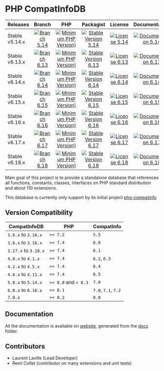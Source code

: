 <!-- markdownlint-disable MD013 -->
# PHP CompatInfoDB

| Releases       |                     Branch                     |                               PHP                               |                          Packagist                           |                      License                      |                            Documentation                            |
|:---------------|:----------------------------------------------:|:---------------------------------------------------------------:|:------------------------------------------------------------:|:-------------------------------------------------:|:-------------------------------------------------------------------:|
| Stable v5.14.x | [![Branch 5.14][Branch_514x-img]][Branch_514x] | [![Minimum PHP Version)][PHPVersion_514x-img]][PHPVersion_514x] | [![Stable Version 5.14][Packagist_514x-img]][Packagist_514x] | [![License 5.14][License_514x-img]][License_514x] | [![Documentation 5.14][Documentation_514x-img]][Documentation_514x] |
| Stable v6.13.x | [![Branch 6.13][Branch_613x-img]][Branch_613x] | [![Minimum PHP Version)][PHPVersion_613x-img]][PHPVersion_613x] | [![Stable Version 6.13][Packagist_613x-img]][Packagist_613x] | [![License 6.13][License_613x-img]][License_613x] | [![Documentation 6.13][Documentation_613x-img]][Documentation_613x] |
| Stable v6.14.x | [![Branch 6.14][Branch_614x-img]][Branch_614x] | [![Minimum PHP Version)][PHPVersion_614x-img]][PHPVersion_614x] | [![Stable Version 6.14][Packagist_614x-img]][Packagist_614x] | [![License 6.14][License_614x-img]][License_614x] | [![Documentation 6.14][Documentation_614x-img]][Documentation_614x] |
| Stable v6.15.x | [![Branch 6.15][Branch_615x-img]][Branch_615x] | [![Minimum PHP Version)][PHPVersion_615x-img]][PHPVersion_615x] | [![Stable Version 6.15][Packagist_615x-img]][Packagist_615x] | [![License 6.15][License_615x-img]][License_615x] | [![Documentation 6.15][Documentation_615x-img]][Documentation_615x] |
| Stable v6.16.x | [![Branch 6.16][Branch_616x-img]][Branch_616x] | [![Minimum PHP Version)][PHPVersion_616x-img]][PHPVersion_616x] | [![Stable Version 6.16][Packagist_616x-img]][Packagist_616x] | [![License 6.16][License_616x-img]][License_616x] | [![Documentation 6.16][Documentation_616x-img]][Documentation_616x] |
| Stable v6.17.x | [![Branch 6.17][Branch_617x-img]][Branch_617x] | [![Minimum PHP Version)][PHPVersion_617x-img]][PHPVersion_617x] | [![Stable Version 6.17][Packagist_617x-img]][Packagist_617x] | [![License 6.17][License_617x-img]][License_617x] | [![Documentation 6.17][Documentation_617x-img]][Documentation_617x] |
| Stable v6.18.x | [![Branch 6.18][Branch_618x-img]][Branch_618x] | [![Minimum PHP Version)][PHPVersion_618x-img]][PHPVersion_618x] | [![Stable Version 6.18][Packagist_618x-img]][Packagist_618x] | [![License 6.18][License_618x-img]][License_618x] | [![Documentation 6.18][Documentation_618x-img]][Documentation_618x] |

[Branch_514x-img]: https://img.shields.io/badge/branch-5.14-orange
[Branch_514x]: https://github.com/llaville/php-compatinfo-db/tree/5.14
[PHPVersion_514x-img]: https://img.shields.io/packagist/php-v/bartlett/php-compatinfo-db/5.14.0
[PHPVersion_514x]: https://www.php.net/supported-versions.php
[Packagist_514x-img]: https://img.shields.io/badge/packagist-v5.14.0-blue
[Packagist_514x]: https://packagist.org/packages/bartlett/php-compatinfo-db
[License_514x-img]: https://img.shields.io/packagist/l/bartlett/php-compatinfo-db
[License_514x]: https://github.com/llaville/php-compatinfo-db/blob/5.14/LICENSE
[Documentation_514x-img]: https://img.shields.io/badge/documentation-v5.14-green
[Documentation_514x]: https://github.com/llaville/php-compatinfo-db/tree/5.14/docs

[Branch_613x-img]: https://img.shields.io/badge/branch-6.13-orange
[Branch_613x]: https://github.com/llaville/php-compatinfo-db/tree/6.13
[PHPVersion_613x-img]: https://img.shields.io/packagist/php-v/bartlett/php-compatinfo-db/6.13.0
[PHPVersion_613x]: https://www.php.net/supported-versions.php
[Packagist_613x-img]: https://img.shields.io/badge/packagist-v6.13.2-blue
[Packagist_613x]: https://packagist.org/packages/bartlett/php-compatinfo-db
[License_613x-img]: https://img.shields.io/packagist/l/bartlett/php-compatinfo-db
[License_613x]: https://github.com/llaville/php-compatinfo-db/blob/6.13/LICENSE
[Documentation_613x-img]: https://img.shields.io/badge/documentation-v6.13-green
[Documentation_613x]: https://github.com/llaville/php-compatinfo-db/tree/6.13/docs

[Branch_614x-img]: https://img.shields.io/badge/branch-6.14-orange
[Branch_614x]: https://github.com/llaville/php-compatinfo-db/tree/6.14
[PHPVersion_614x-img]: https://img.shields.io/packagist/php-v/bartlett/php-compatinfo-db/6.14.0
[PHPVersion_614x]: https://www.php.net/supported-versions.php
[Packagist_614x-img]: https://img.shields.io/badge/packagist-v6.14.0-blue
[Packagist_614x]: https://packagist.org/packages/bartlett/php-compatinfo-db
[License_614x-img]: https://img.shields.io/packagist/l/bartlett/php-compatinfo-db
[License_614x]: https://github.com/llaville/php-compatinfo-db/blob/6.14/LICENSE
[Documentation_614x-img]: https://img.shields.io/badge/documentation-v6.14-green
[Documentation_614x]: https://github.com/llaville/php-compatinfo-db/tree/6.14/docs

[Branch_615x-img]: https://img.shields.io/badge/branch-6.15-orange
[Branch_615x]: https://github.com/llaville/php-compatinfo-db/tree/6.15
[PHPVersion_615x-img]: https://img.shields.io/packagist/php-v/bartlett/php-compatinfo-db/6.15.0
[PHPVersion_615x]: https://www.php.net/supported-versions.php
[Packagist_615x-img]: https://img.shields.io/badge/packagist-v6.15.0-blue
[Packagist_615x]: https://packagist.org/packages/bartlett/php-compatinfo-db
[License_615x-img]: https://img.shields.io/packagist/l/bartlett/php-compatinfo-db
[License_615x]: https://github.com/llaville/php-compatinfo-db/blob/6.15/LICENSE
[Documentation_615x-img]: https://img.shields.io/badge/documentation-v6.15-green
[Documentation_615x]: https://github.com/llaville/php-compatinfo-db/tree/6.15/docs

[Branch_616x-img]: https://img.shields.io/badge/branch-6.16-orange
[Branch_616x]: https://github.com/llaville/php-compatinfo-db/tree/6.16
[PHPVersion_616x-img]: https://img.shields.io/packagist/php-v/bartlett/php-compatinfo-db/6.16.0
[PHPVersion_616x]: https://www.php.net/supported-versions.php
[Packagist_616x-img]: https://img.shields.io/badge/packagist-v6.16.0-blue
[Packagist_616x]: https://packagist.org/packages/bartlett/php-compatinfo-db
[License_616x-img]: https://img.shields.io/packagist/l/bartlett/php-compatinfo-db
[License_616x]: https://github.com/llaville/php-compatinfo-db/blob/6.16/LICENSE
[Documentation_616x-img]: https://img.shields.io/badge/documentation-v6.16-green
[Documentation_616x]: https://github.com/llaville/php-compatinfo-db/tree/6.16/docs

[Branch_617x-img]: https://img.shields.io/badge/branch-6.17-orange
[Branch_617x]: https://github.com/llaville/php-compatinfo-db/tree/6.17
[PHPVersion_617x-img]: https://img.shields.io/packagist/php-v/bartlett/php-compatinfo-db/6.17.0
[PHPVersion_617x]: https://www.php.net/supported-versions.php
[Packagist_617x-img]: https://img.shields.io/badge/packagist-v6.17.0-blue
[Packagist_617x]: https://packagist.org/packages/bartlett/php-compatinfo-db
[License_617x-img]: https://img.shields.io/packagist/l/bartlett/php-compatinfo-db
[License_617x]: https://github.com/llaville/php-compatinfo-db/blob/6.17/LICENSE
[Documentation_617x-img]: https://img.shields.io/badge/documentation-v6.17-green
[Documentation_617x]: https://github.com/llaville/php-compatinfo-db/tree/6.17/docs

[Branch_618x-img]: https://img.shields.io/badge/branch-6.18-orange
[Branch_618x]: https://github.com/llaville/php-compatinfo-db/tree/6.18
[PHPVersion_618x-img]: https://img.shields.io/packagist/php-v/bartlett/php-compatinfo-db/6.18.0
[PHPVersion_618x]: https://www.php.net/supported-versions.php
[Packagist_618x-img]: https://img.shields.io/badge/packagist-v6.18.0-blue
[Packagist_618x]: https://packagist.org/packages/bartlett/php-compatinfo-db
[License_618x-img]: https://img.shields.io/packagist/l/bartlett/php-compatinfo-db
[License_618x]: https://github.com/llaville/php-compatinfo-db/blob/6.18/LICENSE
[Documentation_618x-img]: https://img.shields.io/badge/documentation-v6.18-green
[Documentation_618x]: https://github.com/llaville/php-compatinfo-db/tree/6.18/docs

Main goal of this project is to provide a standalone database that references
all functions, constants, classes, interfaces on PHP standard distribution and about 110 extensions.

This database is currently only support by its initial project [php-compatinfo](https://github.com/llaville/php-compatinfo)

## Version Compatibility

 | CompatInfoDB         | PHP                  | CompatInfo          |
 |----------------------|----------------------|---------------------|
 | `3.6.x`  to `3.16.x` | `>= 7.2`             | `5.5`               |
 | `3.6.x`  to `3.16.x` | `>= 7.4`             | `6.0`               |
 | `3.17.x` to `3.18.x` | `>= 7.4`             | `6.1`               |
 | `4.0.x`  to `4.1.x`  | `>= 7.4`             | `6.2`, `6.3`        |
 | `4.2.x`  to `4.5.x`  | `>= 7.4`             | `6.4`               |
 | `4.6.x`  to `4.11.x` | `>= 7.4`             | `6.5`               |
 | `5.0.x`  to `5.14.x` | `>= 8.0` and `< 8.3` | `7.0`               |
 | `6.0.x`  to `6.18.x` | `>= 8.1`             | `7.0`, `7.1`, `7.2` |
 | `7.0.x`              | `>= 8.2`             | `8.0`               |

## Documentation

All the documentation is available on [website](https://llaville.github.io/php-compatinfo-db/6.18),
generated from the [docs](https://github.com/llaville/php-compatinfo-db/tree/6.18/docs) folder.

## Contributors

* Laurent Laville (Lead Developer)
* Remi Collet (contributor on many extensions and unit tests)
